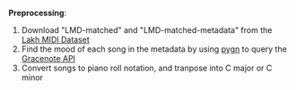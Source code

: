 
__Preprocessing__:

1. Download "LMD-matched" and "LMD-matched-metadata" from the [Lakh MIDI Dataset](http://colinraffel.com/projects/lmd/)
2. Find the mood of each song in the metadata by using [pygn](https://github.com/cweichen/pygn) to query the [Gracenote API](https://developer.gracenote.com/web-api)
3. Convert songs to piano roll notation, and tranpose into C major or C minor
